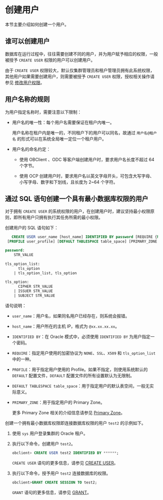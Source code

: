 # 创建用户

本节主要介绍如何创建一个用户。

## 谁可以创建用户

数据库在运行过程中，往往需要创建不同的用户，并为用户赋予相应的权限，一般被授予 `CREATE USER` 权限的用户可以创建用户。

由于 `CREATE USER` 权限较大，默认仅集群管理员和租户管理员拥有此系统权限，其他用户如果需要创建用户，则需要被授予 `CREATE USER` 权限，授权相关操作请参见 [修改用户权限](../2.oracle-mode/5.modify-user-permissions-of-oracle-mode.md)。

## 用户名称的规则

为用户指定名称时，需要注意以下限制：

* 用户名的唯一性：每个用户名需要保证在租户内唯一。

  用户名称在租户内是唯一的，不同租户下的用户可以同名，故通过 `用户名@租户名` 的形式可以在系统全局唯一定位一个租户用户。
  
* 用户名的命名约定：

  * 使用 OBClient 、ODC 等客户端创建用户时，要求用户名长度不超过 64 个字节。

  * 使用 OCP 创建用户时，要求用户名以英文字母开头，可包含大写字母、小写字母、数字和下划线，且长度为 2\~64 个字符。

## 通过 SQL 语句创建一个具有最小数据库权限的用户

对于拥有 `CREATE USER` 的系统权限的用户，在创建用户时，建议坚持最小权限原则，即所有用户只拥有执行其任务所需的最小权限。

创建用户的 SQL 语句如下：

```sql
   CREATE USER user_name [host_name] IDENTIFIED BY password [REQUIRE {NONE | SSL | X509 | tls_option_list}]
 [PROFILE user_profile] [DEFAULT TABLESPACE table_space] [PRIMARY_ZONE 'zone_name']

password:
    STR_VALUE
    
tls_option_list:
      tls_option
    | tls_option_list, tls_option
    
tls_option:
      CIPHER STR_VALUE
    | ISSUER STR_VALUE
    | SUBJECT STR_VALUE
```

语句说明：

* `user_name`：用户名，如果同名用户已经存在，则系统会报错。

* `host_name`：用户所在的主机 IP，格式为 `@xx.xx.xx.xx`。

* `IDENTIFIED BY`：在 Oracle 模式中，必须使用 `IDENTIFIED BY` 为用户指定一个密码。

* `REQUIRE`：指定用户使用的加密协议为 `NONE`、`SSL`、`X509` 和 `tls_option_list`中的一种。

* `PROFILE`：用于指定用户使用的 Profile。如果不指定，则使用系统默认的 `DEFAULT` 配置文件，`DEFAULT` 配置文件的所有设置默认为无限制。

* `DEFAULT TABLESPACE table_space`：用于指定用户的默认表空间，一般无实际意义。

* `PRIMARY_ZONE`：用于指定用户的 Primary Zone。

  更多 Primary Zone 相关的介绍信息请参见 [Primary Zone](../../../../../1.oceanbase-database-concepts/5.distributed-database-objects/2.cluster-architecture.md)。
  
创建一个拥有最小数据库权限即连接数据库权限的用户 `test2` 的示例如下。

1. 使用 `sys` 用户登录集群的 Oracle 租户。

2. 执行以下命令，创建用户 `test2`。

   ```sql
   obclient> CREATE USER test2 IDENTIFIED BY ******;
   ```

   `CREATE USER` 语句的更多信息，请参见 [CREATE USER](../../../../../4.development-reference/1.sql-syntax/3.common-tenant-of-oracle-mode/9.sql-statement-of-oracle-mode/1.ddl-of-oracle-mode/27.create-user-of-oracle-mode.md)。

3. 执行以下命令，授予用户 `test2` 连接数据库的权限。

   ```sql
   obclient>GRANT CREATE SESSION TO test2;
   ```

   `GRANT` 语句的更多信息，请参见 [GRANT](../../../../../4.development-reference/1.sql-syntax/3.common-tenant-of-oracle-mode/9.sql-statement-of-oracle-mode/3.dcl-of-oracle-mode/17.grant-of-oracle-mode.md)。
